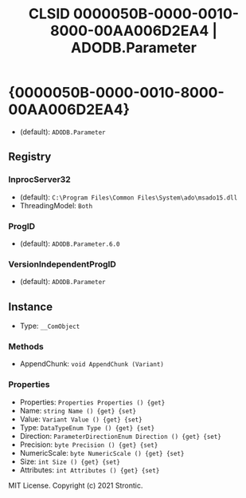 ﻿---
title: "CLSID 0000050B-0000-0010-8000-00AA006D2EA4 | ADODB.Parameter"
excerpt: What is COM-Object CLSID 0000050B-0000-0010-8000-00AA006D2EA4?
---

# {0000050B-0000-0010-8000-00AA006D2EA4}

* (default): `ADODB.Parameter`

## Registry


### InprocServer32

* (default): `C:\Program Files\Common Files\System\ado\msado15.dll`
* ThreadingModel: `Both`

### ProgID

* (default): `ADODB.Parameter.6.0`

### VersionIndependentProgID

* (default): `ADODB.Parameter`

## Instance

* Type: `__ComObject`

### Methods

* AppendChunk: `void AppendChunk (Variant)`

### Properties

* Properties: `Properties Properties () {get} `
* Name: `string Name () {get} {set} `
* Value: `Variant Value () {get} {set} `
* Type: `DataTypeEnum Type () {get} {set} `
* Direction: `ParameterDirectionEnum Direction () {get} {set} `
* Precision: `byte Precision () {get} {set} `
* NumericScale: `byte NumericScale () {get} {set} `
* Size: `int Size () {get} {set} `
* Attributes: `int Attributes () {get} {set} `

MIT License. Copyright (c) 2021 Strontic.


